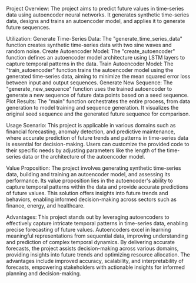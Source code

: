 Project Overview: The project aims to predict future values in time-series data using autoencoder neural networks. It generates synthetic time-series data, designs and trains an autoencoder model, and applies it to generate future sequences.

Utilization: Generate Time-Series Data: The "generate_time_series_data" function creates synthetic time-series data with two sine waves and random noise. Create Autoencoder Model: The "create_autoencoder" function defines an autoencoder model architecture using LSTM layers to capture temporal patterns in the data. Train Autoencoder Model: The "train_autoencoder" function trains the autoencoder model using the generated time-series data, aiming to minimize the mean squared error loss between input and output sequences. Generate New Sequence: The "generate_new_sequence" function uses the trained autoencoder to generate a new sequence of future data points based on a seed sequence. Plot Results: The "main" function orchestrates the entire process, from data generation to model training and sequence generation. It visualizes the original seed sequence and the generated future sequence for comparison.

Usage Scenario: This project is applicable in various domains such as financial forecasting, anomaly detection, and predictive maintenance, where accurate prediction of future trends and patterns in time-series data is essential for decision-making. Users can customize the provided code to their specific needs by adjusting parameters like the length of the time-series data or the architecture of the autoencoder model.

Value Proposition: The project involves generating synthetic time-series data, building and training an autoencoder model, and assessing its performance. Its value proposition lies in the autoencoder's ability to capture temporal patterns within the data and provide accurate predictions of future values. This solution offers insights into future trends and behaviors, enabling informed decision-making across sectors such as finance, energy, and healthcare.

Advantages: This project stands out by leveraging autoencoders to effectively capture intricate temporal patterns in time-series data, enabling precise forecasting of future values. Autoencoders excel in learning meaningful representations from sequential data, improving understanding and prediction of complex temporal dynamics. By delivering accurate forecasts, the project assists decision-making across various domains, providing insights into future trends and optimizing resource allocation. The advantages include improved accuracy, scalability, and interpretability of forecasts, empowering stakeholders with actionable insights for informed planning and decision-making.

